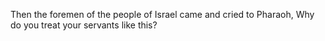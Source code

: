 Then the foremen of the people of Israel came and cried to Pharaoh, Why do you treat your servants like this?
